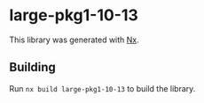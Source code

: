 # large-pkg1-10-13

This library was generated with [Nx](https://nx.dev).

## Building

Run `nx build large-pkg1-10-13` to build the library.
